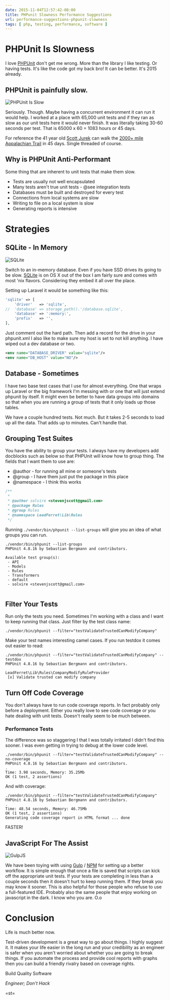 ```yaml
---
date: 2015-11-04T12:57:42-08:00
title: PHPunit Slowness Performance Suggestions
url: performance-suggestions-phpunit-slowness
tags: [ php, testing, performance, software ]
---
```


# PHPUnit Is Slowness 

I love [PHPUnit](https://phpunit.de/) don't get me wrong. More than the library I like testing. Or having tests. It's like the code got my back bro! It can be better. It's 2015 already. 

## PHPUnit is painfully slow. 

![PHPUnit Is Slow](/images/turtle-speed.jpg)

Seriously. Though. Maybe having a concurrent environment it can run it would help. I worked at a place with 65,000 unit tests and if they ran as slow as our unit tests here it would never finish. It was literally taking 30-60 seconds per test. That is 65000 x 60 = 1083 hours or 45 days. 

For reference the 41 year old [Scott Jurek](http://www.npr.org/sections/thetwo-way/2015/07/13/422610986/ultramarathoner-finishes-the-appalachian-trail-in-record-time) can walk the [2000+ mile Appalachian Trail](http://www.nps.gov/appa/index.htm) in 45 days. Single threaded of course. 

## Why is PHPUnit Anti-Performant


Some thing that are inherent to unit tests that make them slow. 

- Tests are usually not well encapsulated 
- Many tests aren't true unit tests - @see integration tests
- Databases must be built and destroyed for every test 
- Connections from local systems are slow 
- Writing to file on a local system is slow 
- Generating reports is intensive 

# Strategies 

## SQLite - In Memory

![SQLite](/images/sqlite.gif)

Switch to an in-memory database. Even if you have SSD drives its going to be slow. [SQLite](https://www.sqlite.org/) is on OS X out of the box I am fairly sure and comes with most 'nix flavors. Considering they embed it all over the place. 

Setting up Laravel it would be something like this: 

```php
'sqlite' => [
    'driver'   => 'sqlite',
//  'database' => storage_path().'/database.sqlite',
    'database' => ':memory:',
    'prefix'   => '',
],
```
Just comment out the hard path. 
Then add a record for the drive in your phpunit.xml 
I also like to make sure my host is set to not kill anything. I have wiped out a dev database or two.  

```xml
<env name="DATABASE_DRIVER" value="sqlite"/>
<env name="DB_HOST" value="NO"/>
```

## Database - Sometimes 

I have two base test cases that I use for almost everything. One that wraps up Laravel or the big framework I'm messing with or one that will just extend phpunit by itself.  It might even be better to have data groups into domains so that when you are running a group of tests that it only loads up those tables. 

We have a couple hundred tests. Not much.  But it takes 2-5 seconds to load up all the data. That adds up to minutes.  Can't handle that. 

## Grouping Test Suites

You have the ability to group your tests. I always have my developers add docblocks such as below so that PHPUnit will know how to group thing. The fields that I want them to use are: 

- @author - for running all mine or someone's tests
- @group - I have them just put the package in this place 
- @namespace - I think this works

```php
/**
 * 
 * @author solvire <stevenjscott@gmail.com>
 * @package Rules
 * @group Rules
 * @namespace LeadFerret\Lib\Rules
 */
 ```

Running `./vendor/bin/phpunit --list-groups` will give you an idea of what groups you can run. 

```
./vendor/bin/phpunit --list-groups
PHPUnit 4.8.16 by Sebastian Bergmann and contributors.

Available test group(s):
 - API
 - Models
 - Rules
 - Transformers
 - default
 - solvire <stevenjscott@gmail.com>
 
```

## Filter Your Tests

Run only the tests you need. Sometimes I'm working with a class and I want to keep running that class.  Just filter by the test class name: 

`./vendor/bin/phpunit --filter="testValidateTrustedCanModifyCompany" `

Make your test names interesting camel cases. If you run testdox it comes out easier to read: 

```
./vendor/bin/phpunit --filter="testValidateTrustedCanModifyCompany" --testdox
PHPUnit 4.8.16 by Sebastian Bergmann and contributors.

LeadFerret\Lib\Rules\CompanyModifyRuleProvider
 [x] Validate trusted can modify company

```

## Turn Off Code Coverage 

You don't always have to run code coverage reports. In fact probably only before a deployment. Either you really love to see code coverage or you hate dealing with unit tests.  Doesn't really seem to be much between.  

### Performance Tests

The difference was so staggering I that I was totally irritated I didn't find this sooner. I was even getting in trying to debug at the lower code level.  

```
./vendor/bin/phpunit --filter="testValidateTrustedCanModifyCompany" --no-coverage
PHPUnit 4.8.16 by Sebastian Bergmann and contributors.
.
Time: 3.98 seconds, Memory: 35.25Mb
OK (1 test, 2 assertions)
```

And with coverage: 

```
./vendor/bin/phpunit --filter="testValidateTrustedCanModifyCompany"
PHPUnit 4.8.16 by Sebastian Bergmann and contributors.
.
Time: 48.54 seconds, Memory: 46.75Mb
OK (1 test, 2 assertions)
Generating code coverage report in HTML format ... done
```

FASTER! 

## JavaScript For The Assist

![GulpJS](/images/gulp.png)

We have been toying with using [Gulp](http://gulpjs.com/) / [NPM](https://www.npmjs.com/) for setting up a better workflow.  It is simple enough that once a file is saved that scripts can kick off the appropriate unit tests. If your tests are completing in less than a couple seconds then it doesn't hurt to keep running them. If they break you may know it sooner.  This is also helpful for those people who refuse to use a full-featured IDE.  Probably also the same people that enjoy working on javascript in the dark.  I know who you are. O.o


# Conclusion 

Life is much better now. 

Test-driven development is a great way to go about things.  I highly suggest it. It makes your life easier in the long run and your credibility as an engineer is safer when you aren't worried about whether you are going to break things. If you automate the process and provide cool reports with graphs then you can build a friendly rivalry based on coverage rights. 


Build Quality Software

_Engineer; Don't Hack_


=st=
